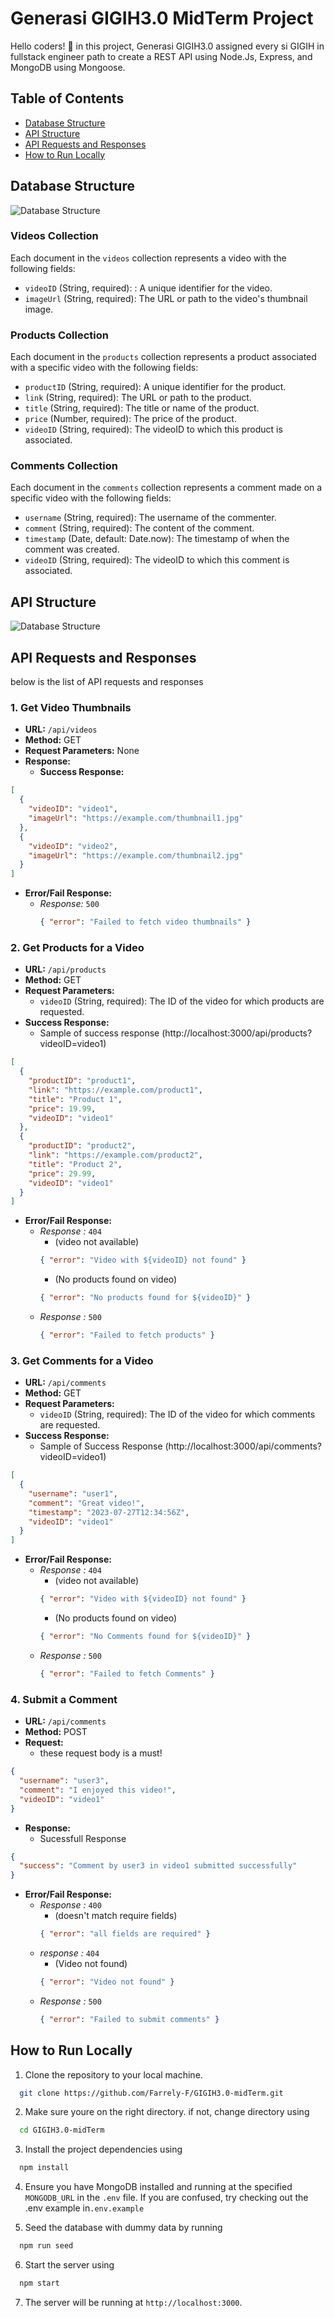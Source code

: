 # Generasi GIGIH3.0 MidTerm Project

Hello coders! 👋 in this project, Generasi GIGIH3.0 assigned every si GIGIH in fullstack engineer path to create a REST API using Node.Js, Express, and MongoDB using Mongoose.

## Table of Contents

- [Database Structure](#database-structure)
- [API Structure](#api-structure)
- [API Requests and Responses](#api-requests-and-responses)
- [How to Run Locally](#how-to-run-locally)

## Database Structure

![Database Structure](https://lh3.googleusercontent.com/u/2/drive-viewer/AITFw-wkzhiy6briDMtxC1ts8i3BMCEnLtEbhTtqv4CefIx4iP2Jo_uWmJlwlvMz0S0BIZxoqLQQt4waMikYl5fIb2WokRVaPg=w1600-h698)

### Videos Collection

Each document in the `videos` collection represents a video with the following fields:

- `videoID` (String, required): : A unique identifier for the video.
- `imageUrl` (String, required): The URL or path to the video's thumbnail image.

### Products Collection

Each document in the `products` collection represents a product associated with a specific video with the following fields:

- `productID` (String, required): A unique identifier for the product.
- `link` (String, required): The URL or path to the product.
- `title` (String, required): The title or name of the product.
- `price` (Number, required): The price of the product.
- `videoID` (String, required): The videoID to which this product is associated.

### Comments Collection

Each document in the `comments` collection represents a comment made on a specific video with the following fields:

- `username` (String, required): The username of the commenter.
- `comment` (String, required): The content of the comment.
- `timestamp` (Date, default: Date.now): The timestamp of when the comment was created.
- `videoID` (String, required): The videoID to which this comment is associated.

## API Structure

![Database Structure](https://lh3.googleusercontent.com/u/2/drive-viewer/AITFw-zQCAhc_D69X-sF0-ssN2rkVOx6tuJF2L4ml-CItLn5Eulz0BRKTswCwhFeBMsKzc5YlDulE3SbjeJVX2JIEjw7jatRQg=w1600-h698)

## API Requests and Responses

below is the list of API requests and responses

### 1. Get Video Thumbnails

- **URL:** `/api/videos`
- **Method:** GET
- **Request Parameters:** None
- **Response:**
  - **Success Response:**

```json
[
  {
    "videoID": "video1",
    "imageUrl": "https://example.com/thumbnail1.jpg"
  },
  {
    "videoID": "video2",
    "imageUrl": "https://example.com/thumbnail2.jpg"
  }
]
```

- **Error/Fail Response:**
  - _Response:_ `500`
    ```json
    { "error": "Failed to fetch video thumbnails" }
    ```

### 2. Get Products for a Video

- **URL:** `/api/products`
- **Method:** GET
- **Request Parameters:**
  - `videoID` (String, required): The ID of the video for which products are requested.
- **Success Response:**
  - Sample of success response (http://localhost:3000/api/products?videoID=video1)

```json
[
  {
    "productID": "product1",
    "link": "https://example.com/product1",
    "title": "Product 1",
    "price": 19.99,
    "videoID": "video1"
  },
  {
    "productID": "product2",
    "link": "https://example.com/product2",
    "title": "Product 2",
    "price": 29.99,
    "videoID": "video1"
  }
]
```

- **Error/Fail Response:**
  - _Response :_ `404`
    - (video not available)
    ```json
    { "error": "Video with ${videoID} not found" }
    ```
    - (No products found on video)
    ```json
    { "error": "No products found for ${videoID}" }
    ```
  - _Response :_ `500`
    ```json
    { "error": "Failed to fetch products" }
    ```

### 3. Get Comments for a Video

- **URL:** `/api/comments`
- **Method:** GET
- **Request Parameters:**
  - `videoID` (String, required): The ID of the video for which comments are requested.
- **Success Response:**
  - Sample of Success Response (http://localhost:3000/api/comments?videoID=video1)

```json
[
  {
    "username": "user1",
    "comment": "Great video!",
    "timestamp": "2023-07-27T12:34:56Z",
    "videoID": "video1"
  }
]
```

- **Error/Fail Response:**
  - _Response :_ `404`
    - (video not available)
    ```json
    { "error": "Video with ${videoID} not found" }
    ```
    - (No products found on video)
    ```json
    { "error": "No Comments found for ${videoID}" }
    ```
  - _Response :_ `500`
    ```json
    { "error": "Failed to fetch Comments" }
    ```

### 4. Submit a Comment

- **URL:** `/api/comments`
- **Method:** POST
- **Request:**
  - these request body is a must!

```json
{
  "username": "user3",
  "comment": "I enjoyed this video!",
  "videoID": "video1"
}
```

- **Response:**
  - Sucessfull Response

```json
{
  "success": "Comment by user3 in video1 submitted successfully"
}
```

- **Error/Fail Response:**
  - _Response :_ `400`
    - (doesn't match require fields)
    ```json
    { "error": "all fields are required" }
    ```
  - _response :_ `404`
    - (Video not found)
    ```json
    { "error": "Video not found" }
    ```
  - _Response :_ `500`
    ```json
    { "error": "Failed to submit comments" }
    ```

## How to Run Locally

1. Clone the repository to your local machine.

```bash
  git clone https://github.com/Farrely-F/GIGIH3.0-midTerm.git
```

2. Make sure youre on the right directory. if not, change directory using

```bash
  cd GIGIH3.0-midTerm
```

3. Install the project dependencies using

```bash
  npm install
```

4. Ensure you have MongoDB installed and running at the specified `MONGODB_URL` in the `.env` file. If you are confused, try checking out the .env example in`.env.example`

5. Seed the database with dummy data by running

```bash
  npm run seed
```

6. Start the server using

```bash
  npm start
```

7. The server will be running at `http://localhost:3000`.
